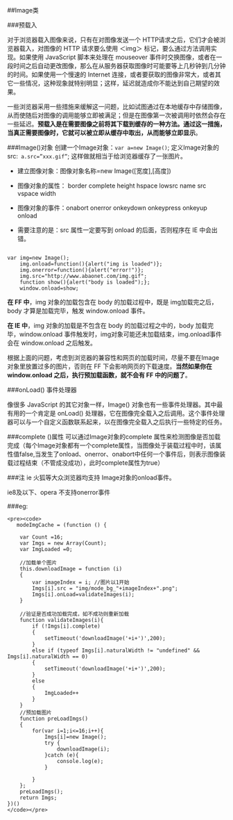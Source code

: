 ##Image类

###预载入

对于浏览器载入图像来说，只有在对图像发送一个 HTTP请求之后，它们才会被浏览器载入，对图像的 HTTP 请求要么使用 ＜img＞ 标记，要么通过方法调用实现。如果使用 JavaScript 脚本来处理在 mouseover 事件时交换图像，或者在一段时间之后自动更改图像，那么在从服务器获取图像时可能要等上几秒钟到几分钟的时间。如果使用一个慢速的 Internet 连接，或者要获取的图像非常大，或者其它一些情况，这种现象就特别明显；这样，延迟就造成你不能达到自己期望的效果。

一些浏览器采用一些措施来缓解这一问题，比如试图通过在本地缓存中存储图像，从而使随后对图像的调用能够立即被满足；但是在图像第一次被调用时依然会存在一些延迟。**预载入是在需要图像之前将其下载到缓存的一种方法。通过这一措施，当真正需要图像时，它就可以被立即从缓存中取出，从而能够立即显示**。


###Image()对象
创建一个Image对象：`var a=new Image()`;    定义Image对象的src:` a.src=”xxx.gif”`;    这样做就相当于给浏览器缓存了一张图片。

* 建立图像对象：图像对象名称=new Image([宽度],[高度])

* 图像对象的属性： border complete height hspace lowsrc name src vspace width

* 图像对象的事件：onabort onerror onkeydown onkeypress onkeyup onload

* 需要注意的是：src 属性一定要写到 onload 的后面，否则程序在 IE 中会出错。

<pre><code>
var img=new Image();  
    img.onload=function(){alert("img is loaded")};  
    img.onerror=function(){alert("error!")};  
    img.src="http://www.abaonet.com/img.gif";  
    function show(){alert("body is loaded");};  
    window.onload=show;  
</code></pre>

**在 FF 中**，img 对象的加载包含在 body 的加载过程中，既是 img加载完之后，body 才算是加载完毕，触发 window.onload 事件。

**在 IE 中**，img 对象的加载是不包含在 body 的加载过程之中的，body 加载完毕，window.onload 事件触发时，img对象可能还未加载结束，img.onload事件会在 window.onload 之后触发。

根据上面的问题，考虑到浏览器的兼容性和网页的加载时间，尽量不要在Image 对象里放置过多的图片，否则在 FF 下会影响网页的下载速度。**当然如果你在 window.onload 之后，执行预加载函数，就不会有 FF 中的问题了**。



###onLoad() 事件处理器 

像很多 JavaScript 的其它对象一样，Image() 对象也有一些事件处理器。其中最有用的一个肯定是 onLoad() 处理器，它在图像完全载入之后调用。这个事件处理器可以与一个自定义函数联系起来，以在图像完全载入之后执行一些特定的任务。


###complete ()属性
 可以通过Image对象的complete 属性来检测图像是否加载完成（每个Image对象都有一个complete属性，当图像处于装载过程中时，该属性值false,当发生了onload、onerror、onabort中任何一个事件后，则表示图像装载过程结束（不管成没成功），此时complete属性为true）

###注
ie 火狐等大众浏览器均支持 Image对象的onload事件。

ie8及以下、opera 不支持onerror事件


###eg:
```
<pre><code>
   modeImgCache = (function () {

    var Count =16;
    var Imgs = new Array(Count);
    var ImgLoaded =0;

    //加载单个图片
    this.downloadImage = function (i)
    {
        var imageIndex = i; //图片以1开始
        Imgs[i].src = "img/mode_bg_"+imageIndex+".png";
        Imgs[i].onLoad=validateImages(i);
    }

    //验证是否成功加载完成，如不成功则重新加载
    function validateImages(i){
        if (!Imgs[i].complete)
        {
            setTimeout('downloadImage('+i+')',200);
        }
        else if (typeof Imgs[i].naturalWidth != "undefined" && Imgs[i].naturalWidth == 0)
        {
            setTimeout('downloadImage('+i+')',200);
        }
        else
        {
            ImgLoaded++
        }
    }
    //预加载图片
    function preLoadImgs()
    {
        for(var i=1;i<=16;i++){
            Imgs[i]=new Image();
            try {
                downloadImage(i);
            }catch (e){
                console.log(e);
            }

        }
    };
    preLoadImgs();
    return Imgs;
})()
</code></pre>
```
